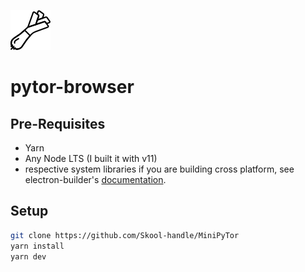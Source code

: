 ![logo](static/onion.png)
# pytor-browser

## Pre-Requisites
- Yarn
- Any Node LTS (I built it with v11)
- respective system libraries if you are building cross platform, see electron-builder's [documentation](https://www.electron.build/multi-platform-build).

## Setup
```bash
git clone https://github.com/Skool-handle/MiniPyTor
yarn install
yarn dev
```
